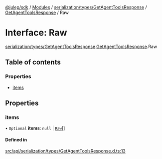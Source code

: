 [@julep/sdk](../README.md) / [Modules](../modules.md) / [serialization/types/GetAgentToolsResponse](../modules/serialization_types_GetAgentToolsResponse.md) / [GetAgentToolsResponse](../modules/serialization_types_GetAgentToolsResponse.GetAgentToolsResponse.md) / Raw

# Interface: Raw

[serialization/types/GetAgentToolsResponse](../modules/serialization_types_GetAgentToolsResponse.md).[GetAgentToolsResponse](../modules/serialization_types_GetAgentToolsResponse.GetAgentToolsResponse.md).Raw

## Table of contents

### Properties

- [items](serialization_types_GetAgentToolsResponse.GetAgentToolsResponse.Raw.md#items)

## Properties

### items

• `Optional` **items**: ``null`` \| [`Raw`](serialization_types_Tool.Tool.Raw.md)[]

#### Defined in

[src/api/serialization/types/GetAgentToolsResponse.d.ts:13](https://github.com/julep-ai/samantha-monorepo/blob/9aefd53/sdks/js/src/api/serialization/types/GetAgentToolsResponse.d.ts#L13)
